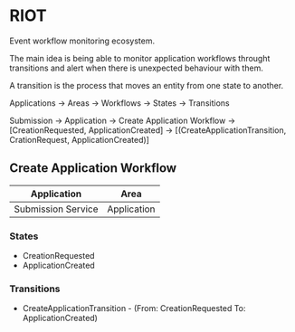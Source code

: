 # RIOT

Event workflow monitoring ecosystem.

The main idea is being able to monitor application workflows throught transitions and alert when there is unexpected behaviour with them.

A transition is the process that moves an entity from one state to another.

Applications -> Areas -> Workflows -> States -> Transitions

Submission -> Application -> Create Application Workflow -> [CreationRequested, ApplicationCreated] -> [(CreateApplicationTransition, CrationRequest, ApplicationCreated)]


## Create Application Workflow

| Application        | Area        |
| ------------------ | ----------- |
| Submission Service | Application |


### States
- CreationRequested
- ApplicationCreated

### Transitions
 - CreateApplicationTransition - (From: CreationRequested To: ApplicationCreated)